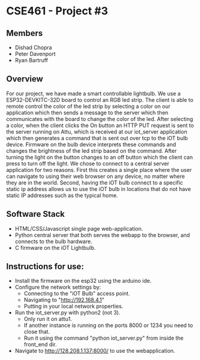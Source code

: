 # CSE461 - Project #3
## Members
- Dishad Chopra
- Peter Davenport
- Ryan Bartruff

## Overview
For our project, we have made a smart controllable lightbulb. We use a ESP32-DEVKITC-32D board to control an RGB led strip. The client is able to remote control the color of the led strip by selecting a color on our application which then sends a message to the server which then communicates with the board to change the color of the led.
After selecting a color, when the client clicks the On button an HTTP PUT request is sent to the server running on Attu, which is received at our iot_server application which then generates a command that is sent out over tcp to the iOT bulb device. Firmware on the bulb device interprets these commands and changes the brightness of the led strip based on the command. After turning the light on the button changes to an off button which the client can press to turn off the light.
We chose to connect to a central server application for two reasons. First this creates a single place where the user can navigate to using their web browser on any device, no matter where they are in the world. Second, having the iOT bulb connect to a specific static ip address allows us to use the iOT bulb in locations that do not have static IP addresses such as the typical home.

## Software Stack
- HTML/CSS/Javascript single page web-application.
- Python central server that both serves the webapp to the browser, and connects to the bulb hardware.
- C firmware on the iOT Lightbulb.

## Instructions for use:
- Install the firmware on the esp32 using the arduino ide.
- Configure the network settings by:
    - Connecting to the "iOT Bulb" access point.
    - Navigating to "http://192.168.4.1"
    - Putting in your local network properties.
- Run the iot_server.py with python2 (not 3).
    - Only run it on attu1.
    - If another instance is running on the ports 8000 or 1234 you need to close that.
    - Run it using the command "python iot_server.py" from inside the front_end dir.
- Navigate to http://128.208.1.137:8000/ to use the webapplication.
